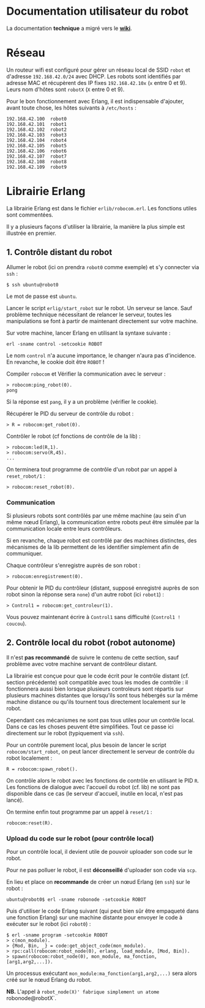 Documentation utilisateur du robot
=

La documentation **technique** a migré vers le **[wiki](https://github.com/blgatelierl2/robot/wiki)**.

# Réseau

Un routeur wifi est configuré pour gérer un réseau local de SSID `robot` et d'adresse `192.168.42.0/24` avec DHCP. Les robots sont identifiés par adresse MAC et récupèrent des IP fixes `192.168.42.10x` (`x` entre 0 et 9). Leurs nom d'hôtes sont `robotX` (`X` entre 0 et 9).

Pour le bon fonctionnement avec Erlang, il est indispensable d'ajouter, avant toute chose, les hôtes suivants à `/etc/hosts` :
```
192.168.42.100  robot0
192.168.42.101  robot1
192.168.42.102  robot2
192.168.42.103  robot3
192.168.42.104  robot4
192.168.42.105  robot5
192.168.42.106  robot6
192.168.42.107  robot7
192.168.42.108  robot8
192.168.42.109  robot9
```

# Librairie Erlang

La librairie Erlang est dans le fichier `erlib/robocom.erl`. Les fonctions utiles sont commentées.

Il y a plusieurs façons d'utiliser la librairie, la manière la plus simple est illustrée en premier.

## 1. Contrôle distant du robot

Allumer le robot (ici on prendra `robot0` comme exemple) et s'y connecter via `ssh` :
```
$ ssh ubuntu@robot0
```
Le mot de passe est `ubuntu`.

Lancer le script `erlig/start_robot` sur le robot. Un serveur se lance. Sauf problème technique nécessitant de relancer le serveur, toutes les manipulations se font à partir de maintenant directement sur votre machine.

Sur votre machine, lancer Erlang en utilisant la syntaxe suivante :
```
erl -sname control -setcookie ROBOT
```
Le nom `control` n'a aucune importance, le changer n'aura pas d'incidence. En revanche, le cookie doit être `ROBOT` !

Compiler `robocom` et Vérifier la communication avec le serveur :
```
> robocom:ping_robot(0).
pong
```
Si la réponse est `pang`, il y a un problème (vérifier le cookie).

Récupérer le PID du serveur de contrôle du robot :
```
> R = robocom:get_robot(0).
```

Contrôler le robot (cf fonctions de contrôle de la lib) :
```
> robocom:led(R,1).
> robocom:servo(R,45).
...
```

On terminera tout programme de contrôle d'un robot par un appel à `reset_robot/1` :
```
> robocom:reset_robot(0).
```


### Communication

Si plusieurs robots sont contrôlés par une même machine (au sein d'un même nœud Erlang), la communication entre robots peut être simulée par la communication locale entre leurs contrôleurs.

Si en revanche, chaque robot est contrôlé par des machines distinctes, des mécanismes de la lib permettent de les identifier simplement afin de communiquer.

Chaque contrôleur s'enregistre auprès de son robot : 
```
> robocom:enregistrement(0).
```

Pour obtenir le PID du contrôleur (distant, supposé enregistré auprès de son robot sinon la réponse sera `none`) d'un autre robot (ici `robot1`) :
```
> Control1 = robocom:get_controleur(1).
```

Vous pouvez maintenant écrire à `Control1` sans difficulté (`Control1 ! coucou`).

## 2. Contrôle local du robot (robot autonome)

Il n'est **pas recommandé** de suivre le contenu de cette section, sauf problème avec votre machine servant de contrôleur distant.

La librairie est conçue pour que le code écrit pour le contrôle distant (cf. section précédente) soit compatible avec tous les modes de contrôle : il fonctionnera aussi bien lorsque plusieurs controleurs sont répartis sur plusieurs machines distantes que lorsqu'ils sont tous hébergés sur la même machine distance ou qu'ils tournent tous directement localement sur le robot.

Cependant ces mécanismes ne sont pas tous utiles pour un contrôle local. Dans ce cas les choses peuvent être simplifiées. Tout ce passe ici directement sur le robot (typiquement via `ssh`).

Pour un contrôle purement local, plus besoin de lancer le script `robocom/start_robot`, on peut lancer directement le serveur de contrôle du robot localement :
```
R = robocom:spawn_robot().
```

On contrôle alors le robot avec les fonctions de contrôle en utilisant le PID `R`. Les fonctions de dialogue avec l'accueil du robot (cf. lib) ne sont pas disponible dans ce cas (le serveur d'accueil, inutile en local, n'est pas lancé).

On termine enfin tout programme par un appel à `reset/1` :
```
robocom:reset(R).
```

### Upload du code sur le robot (pour contrôle local)

Pour un contrôle local, il devient utile de pouvoir uploader son code sur le robot.

Pour ne pas polluer le robot, il est **déconseillé** d'uploader son code via `scp`.

En lieu et place on **recommande** de créer un nœud Erlang (en `ssh`) sur le robot :
```
ubuntu@robot0$ erl -sname robonode -setcookie ROBOT
```

Puis d'utiliser le code Erlang suivant (qui peut bien sûr être empaqueté dans une fonction Erlang) sur une machine distante pour envoyer le code à exécuter sur le robot (ici `robot0`) :
```
$ erl -sname program -setcookie ROBOT
> c(mon_module).
> {Mod, Bin, _} = code:get_object_code(mon_module).
> rpc:call(robocom:robot_node(0), erlang, load_module, [Mod, Bin]).
> spawn(robocom:robot_node(0), mon_module, ma_fonction, [arg1,arg2,...]).
```

Un processus exécutant `mon_module:ma_fonction(arg1,arg2,...)` sera alors créé sur le nœud Erlang du robot.

**NB.** L'appel à `robot_node(X)' fabrique simplement un atome `robonode@robotX`.